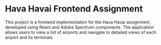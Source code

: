 # Hava Havai Frontend Assignment

This project is a frontend implementation for the Hava Havai assignment, developed using React and Adobe Spectrum components. The application allows users to view a list of airports and navigate to detailed views of each airport and its terminals.

